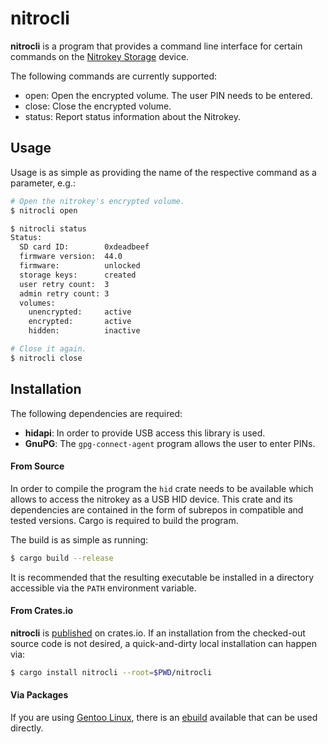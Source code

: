 nitrocli
========

**nitrocli** is a program that provides a command line interface for
certain commands on the [Nitrokey Storage][nitrokey] device.

The following commands are currently supported:
- open: Open the encrypted volume. The user PIN needs to be entered.
- close: Close the encrypted volume.
- status: Report status information about the Nitrokey.


Usage
-----

Usage is as simple as providing the name of the respective command as a
parameter, e.g.:
```bash
# Open the nitrokey's encrypted volume.
$ nitrocli open

$ nitrocli status
Status:
  SD card ID:        0xdeadbeef
  firmware version:  44.0
  firmware:          unlocked
  storage keys:      created
  user retry count:  3
  admin retry count: 3
  volumes:
    unencrypted:     active
    encrypted:       active
    hidden:          inactive

# Close it again.
$ nitrocli close
```


Installation
------------

The following dependencies are required:
- **hidapi**: In order to provide USB access this library is used.
- **GnuPG**: The `gpg-connect-agent` program allows the user to enter
             PINs.

#### From Source
In order to compile the program the `hid` crate needs to be available
which allows to access the nitrokey as a USB HID device. This crate and
its dependencies are contained in the form of subrepos in compatible and
tested versions. Cargo is required to build the program.

The build is as simple as running:
```bash
$ cargo build --release
```

It is recommended that the resulting executable be installed in a
directory accessible via the `PATH` environment variable.

#### From Crates.io
**nitrocli** is [published][nitrocli-cratesio] on crates.io. If an
installation from the checked-out source code is not desired, a
quick-and-dirty local installation can happen via:
```bash
$ cargo install nitrocli --root=$PWD/nitrocli
```

#### Via Packages
If you are using [Gentoo Linux](https://www.gentoo.org/), there is an
[ebuild](https://github.com/d-e-s-o/nitrocli-ebuild) available that can
be used directly.

[nitrokey]: https://www.nitrokey.com/news/2016/nitrokey-storage-available
[nitrocli-cratesio]: https://crates.io/crates/nitrocli
